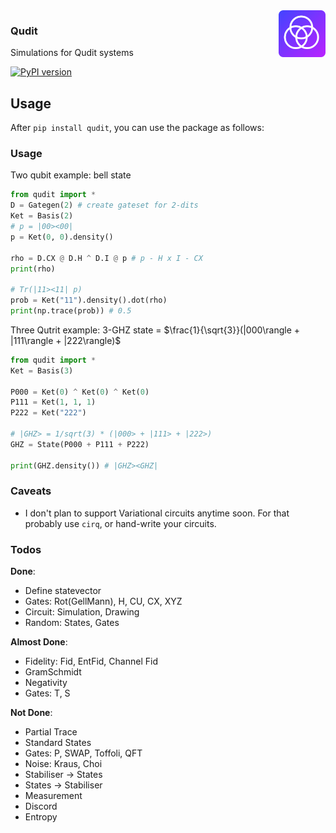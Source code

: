 <img src="./docs/icon.svg" width="75" height="75" align="right">

### Qudit
Simulations for Qudit systems

[![PyPI version](https://badge.fury.io/py/qudit.svg)](https://pypi.org/project/qudit/)

## Usage
After `pip install qudit`, you can use the package as follows:


### Usage
Two qubit example: bell state

```python
from qudit import *
D = Gategen(2) # create gateset for 2-dits
Ket = Basis(2)
# p = |00><00|
p = Ket(0, 0).density()

rho = D.CX @ D.H ^ D.I @ p # p - H x I - CX
print(rho)

# Tr(|11><11| p)
prob = Ket("11").density().dot(rho)
print(np.trace(prob)) # 0.5
```

Three Qutrit example: 3-GHZ state = $\frac{1}{\sqrt{3}}(|000\rangle + |111\rangle + |222\rangle)$
```python
from qudit import *
Ket = Basis(3)

P000 = Ket(0) ^ Ket(0) ^ Ket(0)
P111 = Ket(1, 1, 1)
P222 = Ket("222")

# |GHZ> = 1/sqrt(3) * (|000> + |111> + |222>)
GHZ = State(P000 + P111 + P222)

print(GHZ.density()) # |GHZ><GHZ|
```

### Caveats
- I don't plan to support Variational circuits anytime soon. For that probably use `cirq`, or hand-write your circuits.


### Todos
**Done**:
- Define statevector
- Gates: Rot(GellMann), H, CU, CX, XYZ
- Circuit: Simulation, Drawing
- Random: States, Gates

**Almost Done**:
- Fidelity: Fid, EntFid, Channel Fid
- GramSchmidt
- Negativity
- Gates: T, S

**Not Done**:
- Partial Trace
- Standard States
- Gates: P, SWAP, Toffoli, QFT
- Noise: Kraus, Choi
- Stabiliser → States
- States → Stabiliser
- Measurement
- Discord
- Entropy

